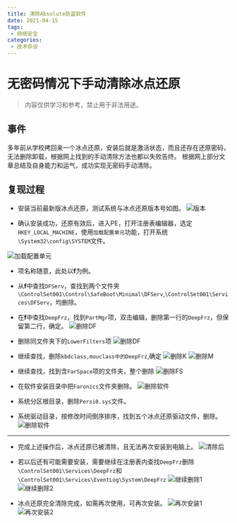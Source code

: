 ```yaml
---
title: 清除Absolute防盗软件
date: 2021-04-15
tags:
 - 网络安全
categories:
 - 技术杂谈
---
```


# 无密码情况下手动清除冰点还原

> 内容仅供学习和参考，禁止用于非法用途。

## 事件

多年前从学校拷回来一个冰点还原，安装后就是激活状态，而且还存在还原密码，无法删除卸载，根据网上找到的手动清除方法也都以失败告终。
根据网上部分文章总结及自身能力和运气，成功实现无密码手动清除。

## 复现过程

* 安装当前最新版冰点还原，测试系统与冰点还原版本号如图。
![版本](./jszt00.assets/1_Install.jpg)

* 确认安装成功，还原有效后，进入PE，打开注册表编辑器，选定`HKEY_LOCAL_MACHINE`，使用`加载配置单元`功能，打开系统`\System32\config\SYSTEM`文件。

![加载配置单元](./jszt00.assets/3_PE_RegOpen.jpg)


* 项名称随意，此处以**f**为例。

* 从**f**中查找`DFServ`，查找到两个文件夹`\ControlSet001\Control\SafeBoot\Minimal\DFServ`,`\ControlSet001\Services\DFServ`，均删除。

* 在**f**中查找`DeepFrz`，找到`PartMgr`项，双击编辑，删除第一行的`DeepFrz`，但保留第二行，确定。
![删除DF](./jszt00.assets/9.1-del[PartMgr]_1.jpg)

* 删除同文件夹下的`LowerFilters`项
![删除DF](./jszt00.assets/9.1-del[PartMgr]_2.jpg)

* 继续查找，删除`kbdclass,mouclass中的DeepFrz`,确定
![删除K](./jszt00.assets/9.2.1-del[kbdclass]_3.jpg)
![删除M](./jszt00.assets/9.2.2-del[Filters]_4.jpg)

* 继续查找，找到含`FarSpace`项的文件夹，整个删除
![删除FS](./jszt00.assets/9.3-del[FarSpace]_5.jpg)

* 在软件安装目录中把``Faronics``文件夹删除。
![删除软件](./jszt00.assets/6-delProgram.jpg)

* 系统分区根目录，删除``Persi0.sys``文件。

* 系统驱动目录，按修改时间倒序排序，找到五个冰点还原驱动文件，删除。
![删除软件](./jszt00.assets/8-delDrivers.jpg)

***

* 完成上述操作后，冰点还原已被清除，且无法再次安装到电脑上。
![清除后](./jszt00.assets/10-best.jpg)

* 若以后还有可能需要安装，需要继续在注册表内查找`DeepFrz`删除`\ControlSet001\Services\DeepFrz`和`\ControlSet001\Services\EventLog\System\DeepFrz`
![继续删除1](./jszt00.assets/13-delDF1.jpg)
![继续删除2](./jszt00.assets/14-delDF2.jpg)

* 冰点还原完全清除完成，如需再次使用，可再次安装。
![再次安装1](./jszt00.assets/15intall1.jpg)
![再次安装2](./jszt00.assets/15intall2.jpg)